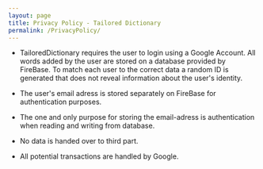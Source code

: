 ```yaml
---
layout: page
title: Privacy Policy - Tailored Dictionary
permalink: /PrivacyPolicy/
---
```


- TailoredDictionary requires the user to login using a Google Account. All words added by the user are stored on a database provided by FireBase. To match each user to the correct data a random ID is generated that does not reveal information about the user's identity.

- The user's email adress is stored separately on FireBase for authentication purposes. 

- The one and only purpose for storing the email-adress is authentication when reading and writing from database.

- No data is handed over to third part.

- All potential transactions are handled by Google.